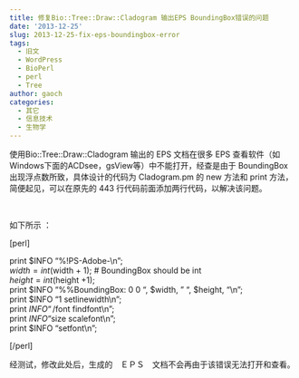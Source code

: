 ```yaml
---
title: 修复Bio::Tree::Draw::Cladogram 输出EPS BoundingBox错误的问题
date: '2013-12-25'
slug: 2013-12-25-fix-eps-boundingbox-error
tags:
  - 旧文
  - WordPress
  - BioPerl
  - perl
  - Tree
author: gaoch
categories:
  - 其它
  - 信息技术
  - 生物学
---
```



使用Bio::Tree::Draw::Cladogram 输出的 EPS 文档在很多 EPS
查看软件（如Windows下面的ACDsee，gsView等）中不能打开，经查是由于
BoundingBox 出现浮点数所致，具体设计的代码为 Cladogram.pm 的 new 方法和
print 方法，简便起见，可以在原先的 443
行代码前面添加两行代码，以解决该问题。

 

如下所示 ：

\[perl\]

print $INFO “%!PS-Adobe-\\n”;  
$width = int($width + 1); \# BoundingBox should be int  
$height = int($height +1);  
print $INFO “%%BoundingBox: 0 0 “, $width, ” “, $height, “\\n”;  
print $INFO “1 setlinewidth\\n”;  
print $INFO “/$font findfont\\n”;  
print $INFO “$size scalefont\\n”;  
print $INFO “setfont\\n”;

\[/perl\]

经测试，修改此处后，生成的　ＥＰＳ　文档不会再由于该错误无法打开和查看。
